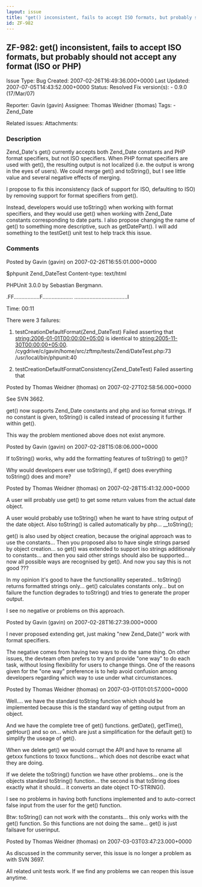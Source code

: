 ```yaml
---
layout: issue
title: "get() inconsistent, fails to accept ISO formats, but probably should not accept any format (ISO or PHP)"
id: ZF-982
---
```


ZF-982: get() inconsistent, fails to accept ISO formats, but probably should not accept any format (ISO or PHP)
---------------------------------------------------------------------------------------------------------------

 Issue Type: Bug Created: 2007-02-26T16:49:36.000+0000 Last Updated: 2007-07-05T14:43:52.000+0000 Status: Resolved Fix version(s): - 0.9.0 (17/Mar/07)
 
 Reporter:  Gavin (gavin)  Assignee:  Thomas Weidner (thomas)  Tags: - Zend\_Date
 
 Related issues: 
 Attachments: 
### Description

Zend\_Date's get() currently accepts both Zend\_Date constants and PHP format specifiers, but not ISO specifiers. When PHP format specifiers are used with get(), the resulting output is not localized (i.e. the output is wrong in the eyes of users). We could merge get() and toString(), but I see little value and several negative effects of merging.

I propose to fix this inconsistency (lack of support for ISO, defaulting to ISO) by removing support for format specifiers from get().

Instead, developers would use toString() when working with format specifiers, and they would use get() when working with Zend\_Date constants corresponding to date parts. I also propose changing the name of get() to something more descriptive, such as getDatePart(). I will add something to the testGet() unit test to help track this issue.

 

 

### Comments

Posted by Gavin (gavin) on 2007-02-26T16:55:01.000+0000

$phpunit Zend\_DateTest Content-type: text/html

PHPUnit 3.0.0 by Sebastian Bergmann.

.FF.................F.................... ...................................I

Time: 00:11

There were 3 failures:

1) testCreationDefaultFormat(Zend\_DateTest) Failed asserting that <string:2006-01-01T00:00:00+05:00> is identical to <string:2005-11-30T00:00:00+05:00>. /cygdrive/c/gavin/home/src/zftmp/tests/Zend/DateTest.php:73 /usr/local/bin/phpunit:40

2) testCreationDefaultFormatConsistency(Zend\_DateTest) Failed asserting that

 

 

Posted by Thomas Weidner (thomas) on 2007-02-27T02:58:56.000+0000

See SVN 3662.

get() now supports Zend\_Date constants and php and iso format strings. If no constant is given, toString() is called instead of processing it further within get().

This way the problem mentioned above does not exist anymore.

 

 

Posted by Gavin (gavin) on 2007-02-28T15:08:06.000+0000

If toString() works, why add the formatting features of toString() to get()?

Why would developers ever use toString(), if get() does everything toString() does and more?

 

 

Posted by Thomas Weidner (thomas) on 2007-02-28T15:41:32.000+0000

A user will probably use get() to get some return values from the actual date object.

A user would probably use toString() when he want to have string output of the date object. Also toString() is called automatically by php... \_\_toString();

get() is also used by object creation, because the original approach was to use the constants... Then you proposed also to have single strings parsed by object creation... so get() was extended to support iso strings additionaly to constants... and then you said other strings should also be supported... now all possible ways are recognised by get(). And now you say this is not good ???

In my opinion it's good to have the functionallity seperated... toString() returns formatted strings only... get() calculates constants only... but on failure the function degrades to toString() and tries to generate the proper output.

I see no negative or problems on this approach.

 

 

Posted by Gavin (gavin) on 2007-02-28T16:27:39.000+0000

I never proposed extending get, just making "new Zend\_Date()" work with format specifiers.

The negative comes from having two ways to do the same thing. On other issues, the devteam often prefers to try and provide "one way" to do each task, without losing flexibility for users to change things. One of the reasons given for the "one way" preference is to help avoid confusion among developers regarding which way to use under what circumstances.

 

 

Posted by Thomas Weidner (thomas) on 2007-03-01T01:01:57.000+0000

Well.... we have the standard toString function which should be implemented because this is the standard way of getting output from an object.

And we have the complete tree of get() functions. getDate(), getTime(), getHour() and so on... which are just a simplification for the default get() to simplify the useage of get().

When we delete get() we would corrupt the API and have to rename all getxxx functions to toxxx functions... which does not describe exact what they are doing.

If we delete the toString() function we have other problems... one is the objects standard toString() function... the second is that toString does exactly what it should... it converts an date object TO-STRING().

I see no problems in having both functions implemented and to auto-correct false input from the user for the get() function.

Btw: toString() can not work with the constants... this only works with the get() function. So this functions are not doing the same... get() is just failsave for userinput.

 

 

Posted by Thomas Weidner (thomas) on 2007-03-03T03:47:23.000+0000

As discussed in the community server, this issue is no longer a problem as with SVN 3697.

All related unit tests work. If we find any problems we can reopen this issue anytime.

 

 